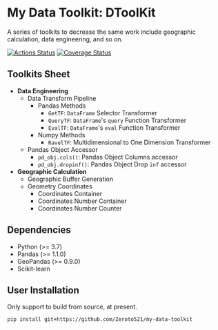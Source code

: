 # My Data Toolkit: DToolKit

A series of toolkits to decrease the same work
include geographic calculation, data engineering, and so on.

[![Actions Status](https://github.com/Zeroto521/my-data-toolkit/workflows/Tests/badge.svg)](https://github.com/Zeroto521/my-data-toolkit/actions?query=workflow%3ATests) [![Coverage Status](https://codecov.io/gh/Zeroto521/my-data-toolkit/branch/master/graph/badge.svg)](https://codecov.io/gh/Zeroto521/my-data-toolkit)

## Toolkits Sheet

- **Data Engineering**
  - Data Transform Pipeline
    - Pandas Methods
      - `GetTF`: `DataFrame` Selector Transformer
      - `QueryTF`: `DataFrame`'s `query` Function Transformer
      - `EvalTF`: `DataFrame`'s `eval` Function Transformer
    - Numpy Methods
      - `RavelTF`: Multidimensional to One Dimension Transformer
  - Pandas Object Accessor
    - `pd_obj.cols()`: Pandas Object Columns accessor
    - `pd_obj.dropinf()`: Pandas Object Drop `inf` accessor
- **Geographic Calculation**
  - Geographic Buffer Generation
  - Geometry Coordinates
    - Coordinates Container
    - Coordinates Number Container
    - Coordinates Number Counter

## Dependencies

- Python (>= 3.7)
- Pandas (>= 1.1.0)
- GeoPandas (>= 0.9.0)
- Scikit-learn

## User Installation

Only support to build from source, at present.

```bash
pip install git+https://github.com/Zeroto521/my-data-toolkit
```

